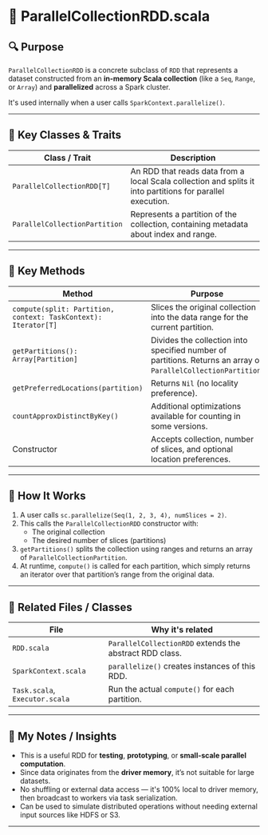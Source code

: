# 📄 ParallelCollectionRDD.scala

## 🔍 Purpose

`ParallelCollectionRDD` is a concrete subclass of `RDD` that represents a dataset constructed from an **in-memory Scala collection** (like a `Seq`, `Range`, or `Array`) and **parallelized** across a Spark cluster.

It's used internally when a user calls `SparkContext.parallelize()`.

---

## 🧱 Key Classes & Traits

| Class / Trait | Description |
|---------------|-------------|
| `ParallelCollectionRDD[T]` | An RDD that reads data from a local Scala collection and splits it into partitions for parallel execution. |
| `ParallelCollectionPartition` | Represents a partition of the collection, containing metadata about index and range. |

---

## 🧪 Key Methods

| Method | Purpose |
|--------|---------|
| `compute(split: Partition, context: TaskContext): Iterator[T]` | Slices the original collection into the data range for the current partition. |
| `getPartitions(): Array[Partition]` | Divides the collection into specified number of partitions. Returns an array of `ParallelCollectionPartition`. |
| `getPreferredLocations(partition)` | Returns `Nil` (no locality preference). |
| `countApproxDistinctByKey()` | Additional optimizations available for counting in some versions. |
| Constructor | Accepts collection, number of slices, and optional location preferences. |

---

## 🔁 How It Works

1. A user calls `sc.parallelize(Seq(1, 2, 3, 4), numSlices = 2)`.
2. This calls the `ParallelCollectionRDD` constructor with:
   - The original collection
   - The desired number of slices (partitions)
3. `getPartitions()` splits the collection using ranges and returns an array of `ParallelCollectionPartition`.
4. At runtime, `compute()` is called for each partition, which simply returns an iterator over that partition’s range from the original data.

---

## 🔗 Related Files / Classes

| File | Why it's related |
|------|------------------|
| `RDD.scala` | `ParallelCollectionRDD` extends the abstract RDD class. |
| `SparkContext.scala` | `parallelize()` creates instances of this RDD. |
| `Task.scala`, `Executor.scala` | Run the actual `compute()` for each partition. |

---

## 🧠 My Notes / Insights

- This is a useful RDD for **testing**, **prototyping**, or **small-scale parallel computation**.
- Since data originates from the **driver memory**, it’s not suitable for large datasets.
- No shuffling or external data access — it's 100% local to driver memory, then broadcast to workers via task serialization.
- Can be used to simulate distributed operations without needing external input sources like HDFS or S3.

---

